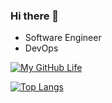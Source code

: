 ### Hi there 👋

- Software Engineer
- DevOps


[![My GitHub Life](https://github-readme-stats.vercel.app/api?username=shahariaazam&count_private=true&show_icons=true&include_all_commits=true)](https://github.com/anuraghazra/github-readme-stats)

[![Top Langs](https://github-readme-stats.vercel.app/api/top-langs/?username=shahariaazam)](https://github.com/anuraghazra/github-readme-stats)
